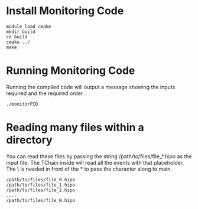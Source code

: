 
# Install Monitoring Code

```
module load cmake
mkdir build
cd build
cmake ../
make
```
# Running Monitoring Code

Running the compiled code will output a message showing the inputs required and the required order .
```
./monitorPID  
```

# Reading many files within a directory
You can read these files by passing the string /path/to/files/file_\*.hipo as the input file. The TChain inside will read all the events with that placeholder. The \ is needed in front of the * to pass the character along to main. 

```
/path/to/files/file_0.hipo
/path/to/files/file_1.hipo
/path/to/files/file_2.hipo
....
/path/to/files/file_N.hipo
```
